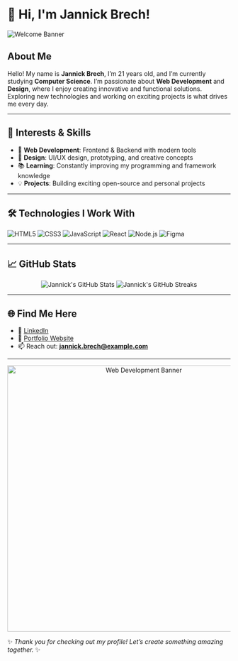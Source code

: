 # 👋 Hi, I'm Jannick Brech!

![Welcome Banner](https://user-images.githubusercontent.com/placeholder/banner-image.png)

## About Me

Hello! My name is **Jannick Brech**, I’m 21 years old, and I’m currently studying **Computer Science**. I’m passionate about **Web Development** and **Design**, where I enjoy creating innovative and functional solutions. Exploring new technologies and working on exciting projects is what drives me every day.

---

## 🌟 Interests & Skills

- 🚀 **Web Development**: Frontend & Backend with modern tools
- 🎨 **Design**: UI/UX design, prototyping, and creative concepts
- 📚 **Learning**: Constantly improving my programming and framework knowledge
- 💡 **Projects**: Building exciting open-source and personal projects

---

## 🛠️ Technologies I Work With

![HTML5](https://img.shields.io/badge/-HTML5-E34F26?logo=html5&logoColor=white&style=for-the-badge)
![CSS3](https://img.shields.io/badge/-CSS3-1572B6?logo=css3&logoColor=white&style=for-the-badge)
![JavaScript](https://img.shields.io/badge/-JavaScript-F7DF1E?logo=javascript&logoColor=black&style=for-the-badge)
![React](https://img.shields.io/badge/-React-61DAFB?logo=react&logoColor=black&style=for-the-badge)
![Node.js](https://img.shields.io/badge/-Node.js-339933?logo=node.js&logoColor=white&style=for-the-badge)
![Figma](https://img.shields.io/badge/-Figma-F24E1E?logo=figma&logoColor=white&style=for-the-badge)

---

## 📈 GitHub Stats

<p align="center">
  <img src="https://github-readme-stats.vercel.app/api?username=jannickbrech&show_icons=true&theme=radical" alt="Jannick's GitHub Stats" />
  <img src="https://github-readme-streak-stats.herokuapp.com/?user=jannickbrech&theme=radical" alt="Jannick's GitHub Streaks" />
</p>

---

## 🌐 Find Me Here

- 💼 [LinkedIn](https://www.linkedin.com/in/jannickbrech)  
- 🌟 [Portfolio Website](https://jannickbrech.dev)  
- 📫 Reach out: **jannick.brech@example.com**

---

<p align="center">
  <img src="https://user-images.githubusercontent.com/placeholder/cool-image.png" alt="Web Development Banner" width="600px"/>
</p>

✨ *Thank you for checking out my profile! Let’s create something amazing together.* ✨
